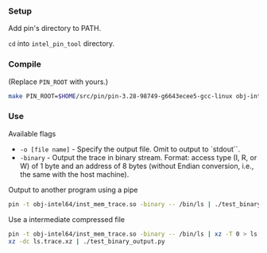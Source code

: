 ### Setup

Add pin's directory to PATH.

`cd` into `intel_pin_tool` directory.

### Compile

(Replace `PIN_ROOT` with yours.)

```bash
make PIN_ROOT=$HOME/src/pin/pin-3.28-98749-g6643ecee5-gcc-linux obj-intel64/inst_mem_trace.so
```

### Use

Available flags
- `-o [file name]` - Specify the output file. Omit to output to `stdout``.
- `-binary` - Output the trace in binary stream. Format: access type (I, R, or W) of 1 byte and an address of 8 bytes (without Endian conversion, i.e., the same with the host machine). 

Output to another program using a pipe

```bash
pin -t obj-intel64/inst_mem_trace.so -binary -- /bin/ls | ./test_binary_output.py
```

Use a intermediate compressed file

```bash
pin -t obj-intel64/inst_mem_trace.so -binary -- /bin/ls | xz -T 0 > ls.trace.xz
xz -dc ls.trace.xz | ./test_binary_output.py
```

